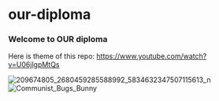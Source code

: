 # our-diploma
### Welcome to OUR diploma
Here is theme of this repo: https://www.youtube.com/watch?v=U06jlgpMtQs

![209674805_2680459285588992_5834632347507115613_n](https://user-images.githubusercontent.com/50678871/125001398-d0cd7d00-e052-11eb-8270-84acc26114e5.jpg)
![Communist_Bugs_Bunny](https://user-images.githubusercontent.com/68485291/115121054-f6496e00-9fb0-11eb-9fe5-748a6d8d176c.jpg)
